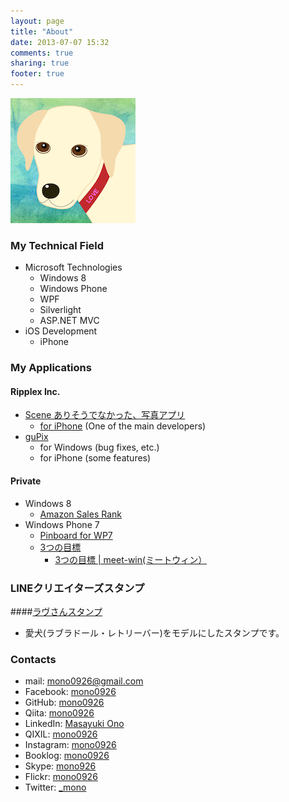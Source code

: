 ```yaml
---
layout: page
title: "About"
date: 2013-07-07 15:32
comments: true
sharing: true
footer: true
---
```


![My dog, called Love](/images/dog.png)

### My Technical Field
- Microsoft Technologies
  * Windows 8
  * Windows Phone
  * WPF
  * Silverlight
  * ASP.NET MVC
- iOS Development
  * iPhone

### My Applications
#### Ripplex Inc.
- [Scene ありそうでなかった、写真アプリ](http://www.scn.jp/)
  * [for iPhone](https://itunes.apple.com/jp/app/id688109786?mt=8) (One of the main developers)
- [guPix](http://www.gupix.com/ja/)
  * for Windows (bug fixes, etc.)
  * for iPhone (some features)

#### Private
- Windows 8
  * [Amazon Sales Rank](http://apps.microsoft.com/windows/ja-jp/app/amazon-sales-rank/17848073-edbd-462d-abb8-2f77d2a2aadf)
- Windows Phone 7
  * [Pinboard for WP7](http://www.windowsphone.com/en-us/store/app/pinboard-for-wp7/9d5d7335-bda8-47fa-98f1-221924650197)
  * [3つの目標](http://www.windowsphone.com/ja-JP/apps/34fa89c5-e2ac-45de-b811-8f4852997abf)
    - [3つの目標 | meet-win(ミートウィン）](http://www.meet-win.com/?p=2785)


### LINEクリエイターズスタンプ
####[ラヴさんスタンプ](http://bit.ly/love-stamp)
- 愛犬(ラブラドール・レトリーバー)をモデルにしたスタンプです。


### Contacts
- mail: mono0926@gmail.com
- Facebook: [mono0926](https://www.facebook.com/mono0926)
- GitHub: [mono0926](https://github.com/mono0926)
- Qiita: [mono0926](http://qiita.com/mono0926)
- LinkedIn: [Masayuki Ono](http://www.linkedin.com/profile/view?id=155419528)
- QIXIL: [mono0926](http://qixil.jp/user/1340)
- Instagram: [mono0926](http://instagram.com/mono0926)
- Booklog: [mono0926](http://booklog.jp/users/mono0926)
- Skype: [mono926](callto:mono926)
- Flickr: [mono0926](http://www.flickr.com/photos/mono0926/)
- Twitter: [_mono](https://twitter.com/_mono)